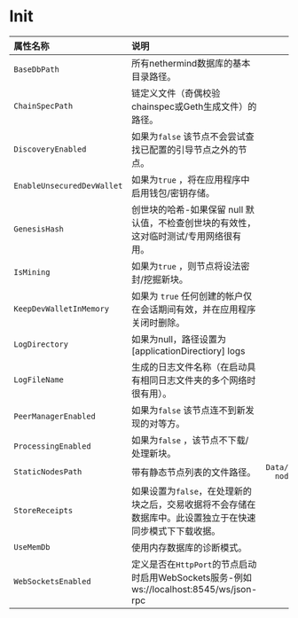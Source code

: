 # Init

| 属性名称 | 说明 | 默认值 |
| :--- | :--- | ---: |
| `BaseDbPath` | 所有nethermind数据库的基本目录路径。 | `db` |
| `ChainSpecPath` | 链定义文件（奇偶校验chainspec或Geth生成文件）的路径。 | `null` |
| `DiscoveryEnabled` | 如果为`false` 该节点不会尝试查找已配置的引导节点之外的节点。 | `true` |
| `EnableUnsecuredDevWallet` | 如果为`true` ，将在应用程序中启用钱包/密钥存储。 | `false` |
| `GenesisHash` | 创世块的哈希-如果保留 null 默认值，不检查创世块的有效性，这对临时测试/专用网络很有用。 | `null` |
| `IsMining` | 如果为`true` ，则节点将设法密封/挖掘新块。 | `false` |
| `KeepDevWalletInMemory` | 如果为 `true` 任何创建的帐户仅在会话期间有效，并在应用程序关闭时删除。 | `false` |
| `LogDirectory` | 如果为null，路径设置为 \[applicationDirectiory\] logs | `null` |
| `LogFileName` | 生成的日志文件名称（在启动具有相同日志文件夹的多个网络时很有用）。 | `log.txt` |
| `PeerManagerEnabled` | 如果为`false` 该节点连不到新发现的对等方。 | `true` |
| `ProcessingEnabled` | 如果为`false` ，该节点不下载/处理新块。 | `true` |
| `StaticNodesPath` | 带有静态节点列表的文件路径。 | `Data/static-nodes.json` |
| `StoreReceipts` | 如果设置为`false`，在处理新的块之后，交易收据将不会存储在数据库中。此设置独立于在快速同步模式下下载收据。 | `true` |
| `UseMemDb` | 使用内存数据库的诊断模式。 | `false` |
| `WebSocketsEnabled` | 定义是否在`HttpPort`的节点启动时启用WebSockets服务-例如ws://localhost:8545/ws/json-rpc | `false` |

